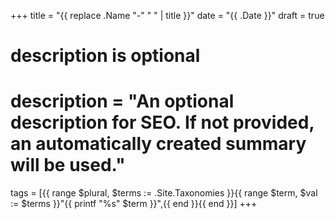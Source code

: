 +++
title = "{{ replace .Name "-" " " | title }}"
date = "{{ .Date }}"
draft = true

#
# description is optional
#
# description = "An optional description for SEO. If not provided, an automatically created summary will be used."

tags = [{{ range $plural, $terms := .Site.Taxonomies }}{{ range $term, $val := $terms }}"{{ printf "%s" $term }}",{{ end }}{{ end }}]
+++

